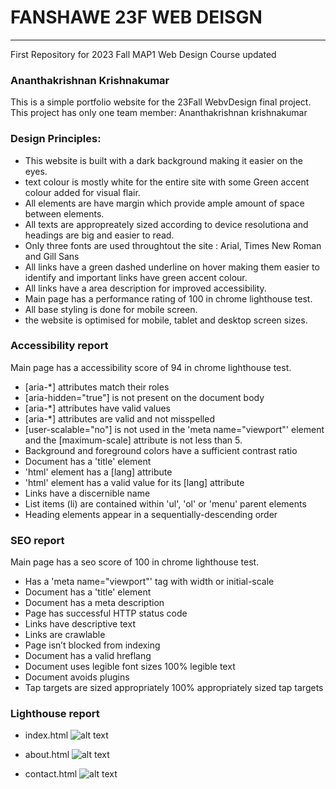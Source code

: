 # FANSHAWE 23F WEB DEISGN
---
First Repository for 2023 Fall MAP1 Web Design Course
updated


### Ananthakrishnan Krishnakumar
 This is a simple portfolio website for the 23Fall WebvDesign final project. This project has only one team member: Ananthakrishnan krishnakumar

 ### Design Principles:
- This website is built with a dark background making it easier on the eyes.
- text colour is mostly white for the entire site with some Green accent colour added for visual flair.
- All elements are have margin which provide ample amount of space between elements.
- All texts are appropreately sized according to device resolutiona and headings are big and easier to read.
- Only three fonts are used throughtout the site : Arial, Times New Roman and Gill Sans
- All links have a green dashed underline on hover making them easier to identify and important links have green accent colour.
- All links have a area description for improved accessibility.
- Main page has a performance rating of 100 in chrome lighthouse test.
- All base styling is done for mobile screen.
- the website is optimised for mobile, tablet and desktop screen sizes.


### Accessibility report

Main page has a accessibility score of 94 in chrome lighthouse test.

- [aria-*] attributes match their roles
- [aria-hidden="true"] is not present on the document body
- [aria-*] attributes have valid values
- [aria-*] attributes are valid and not misspelled
- [user-scalable="no"] is not used in the 'meta name="viewport"' element and the [maximum-scale] attribute is not less than 5.
- Background and foreground colors have a sufficient contrast ratio
- Document has a 'title' element
- 'html' element has a [lang] attribute
- 'html' element has a valid value for its [lang] attribute
- Links have a discernible name
- List items (li) are contained within 'ul', 'ol' or 'menu' parent elements
- Heading elements appear in a sequentially-descending order

### SEO report

Main page has a seo score of 100 in chrome lighthouse test.

- Has a 'meta name="viewport"' tag with width or initial-scale
- Document has a 'title' element
- Document has a meta description
- Page has successful HTTP status code
- Links have descriptive text
- Links are crawlable
- Page isn’t blocked from indexing
- Document has a valid hreflang
- Document uses legible font sizes 100% legible text
- Document avoids plugins
- Tap targets are sized appropriately 100% appropriately sized tap targets

### Lighthouse report

- index.html
![alt text](./images/Screenshot%202023-12-03%20at%204.43.42 PM.png?raw=true)


- about.html
![alt text](./images/Screenshot%202023-12-03%20at%204.43.13 PM.png?raw=true)

- contact.html
![alt text](./images/Screenshot%202023-12-03%20at%204.42.47 PM.png?raw=true)


